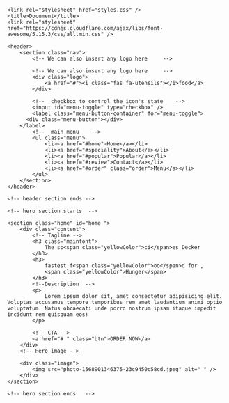 <!DOCTYPE html>
<!DOCTYPE html>
<html lang="en">

<head>
    <meta charset="UTF-8" />
    <meta http-equiv="X-UA-Compatible" content="IE=edge" />
    <meta name="viewport" content="width=device-width, initial-scale=1.0" />

    <link rel="stylesheet" href="styles.css" />
    <title>Document</title>
    <link rel="stylesheet" href="https://cdnjs.cloudflare.com/ajax/libs/font-awesome/5.15.3/css/all.min.css" />
</head>

<body>
    <!-- header section starts  -->

    <header>
        <section class="nav">
            <!-- We can also insert any logo here     -->

            <!-- We can also insert any logo here     -->
            <div class="logo">
                <a href="#"><i class="fas fa-utensils"></i>food</a>
            </div>

            <!--  checkbox to control the icon's state    -->
            <input id="menu-toggle" type="checkbox" />
            <label class="menu-button-container" for="menu-toggle">
          <div class="menu-button"></div>
        </label>
            <!--  main menu    -->
            <ul class="menu">
                <li><a href="#home">Home</a></li>
                <li><a href="#speciality">About</a></li>
                <li><a href="#popular">Popular</a></li>
                <li><a href="#review">Contact</a></li>
                <li><a href="#order" class="order">Menu</a></li>
            </ul>
        </section>
    </header>

    <!-- header section ends -->

    <!-- hero section starts  -->

    <section class="home" id="home ">
        <div class="content">
            <!-- Tagline -->
            <h3 class="mainfont">
                The sp<span class="yellowColor">ci</span>es Decker
            </h3>
            <h3>
                fastest f<span class="yellowColor">oo</span>d for , 
                <span class="yellowColor">Hunger</span>
            </h3>
            <!--Description  -->
            <p>
                Lorem ipsum dolor sit, amet consectetur adipisicing elit. Voluptas accusamus tempore temporibus rem amet laudantium animi optio voluptatum. Natus obcaecati unde porro nostrum ipsam itaque impedit incidunt rem quisquam eos!
            </p>

            <!-- CTA -->
            <a href="# " class="btn">ORDER NOW</a>
        </div>
        <!-- Hero image -->

        <div class="image">
            <img src="photo-1568901346375-23c9450c58cd.jpeg" alt=" " />
        </div>
    </section>

    <!-- hero section ends   -->
</body>

</html>

